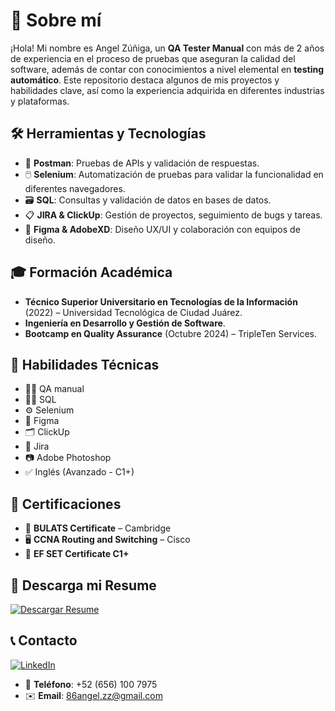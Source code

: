 # 💼 Sobre mí

¡Hola! Mi nombre es Angel Zúñiga, un **QA Tester Manual** con más de 2 años de experiencia en el proceso de pruebas que aseguran la calidad del software, además de contar con conocimientos a nivel elemental en **testing automático**. Este repositorio destaca algunos de mis proyectos y habilidades clave, así como la experiencia adquirida en diferentes industrias y plataformas.

## 🛠️ Herramientas y Tecnologías

- 🧪 **Postman**: Pruebas de APIs y validación de respuestas.
- 🖱️ **Selenium**: Automatización de pruebas para validar la funcionalidad en diferentes navegadores.
- 🗃️ **SQL**: Consultas y validación de datos en bases de datos.
- 📋 **JIRA & ClickUp**: Gestión de proyectos, seguimiento de bugs y tareas.
- 🎨 **Figma & AdobeXD**: Diseño UX/UI y colaboración con equipos de diseño.


## 🎓 Formación Académica

- **Técnico Superior Universitario en Tecnologías de la Información** (2022) – Universidad Tecnológica de Ciudad Juárez.
- **Ingeniería en Desarrollo y Gestión de Software**.
- **Bootcamp en Quality Assurance** (Octubre 2024) – TripleTen Services.

## 🧰 Habilidades Técnicas

- 🧑‍💻 QA manual
- 🧑‍🔧 SQL
- ⚙️ Selenium
- 🎨 Figma
- 🗂️ ClickUp
- 📝 Jira
- 📷 Adobe Photoshop
- ✅ Inglés (Avanzado - C1+)

## 🏅 Certificaciones

- 📜 **BULATS Certificate** – Cambridge
- 🖥️ **CCNA Routing and Switching** – Cisco
- 🏅 **EF SET Certificate C1+**

## 📄 Descarga mi Resume 

[![Descargar Resume](https://img.shields.io/badge/Descargar%20CV-6f42c1?style=for-the-badge&logo=github&logoColor=white)](https://github.com/86angel/86angel/raw/main/QA%20Engineer_%20Angel%20Zúñiga%20ES.pdf)


## 📞 Contacto

[![LinkedIn](https://img.shields.io/badge/LinkedIn-0A66C2?style=for-the-badge&logo=linkedin&logoColor=white)](https://www.linkedin.com/in/angel-z%C3%BA%C3%B1iga86)


- 📱 **Teléfono**: +52 (656) 100 7975
- ✉️ **Email**: 86angel.zz@gmail.com
